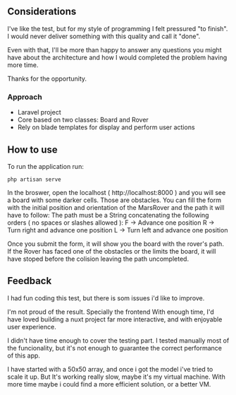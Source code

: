 ## Considerations

I've like the test, but for my style of programming I felt pressured "to finish". I would never deliver something with
this quality and call it "done".

Even with that, I'll be more than happy to answer any questions you might have about the architecture and how I would
completed the problem having more time.

Thanks for the opportunity.

### Approach

- Laravel project
- Core based on two classes: Board and Rover
- Rely on blade templates for display and perform user actions


## How to use

To run the application run:

    php artisan serve

In the broswer, open the localhost  ( http://localhost:8000 ) and you will see a board with some darker cells. Those are obstacles.
You can fill the form with the initial position and orientation of the MarsRover and the path it will have to follow:
The path must be a String concatenating the following orders ( no spaces or slashes allowed ):
    F -> Advance one position
    R -> Turn right and advance one position
    L -> Turn left and advance one position

Once you submit the form, it will show you the board with the rover's path.
If the Rover has faced one of the obstacles or the limits the board, it will have stoped before the colision leaving the path uncompleted.


## Feedback
I had fun coding this test, but there is som issues i'd like to improve.

I'm not proud of the result. Specially the frontend
With enough time, I'd have loved building a nuxt project far more interactive, and with enjoyable user experience.

I didn't have time enough to cover the testing part.
I tested manually most of the funcionality, but it's not enough to guarantee the correct performance of this app.

I have started with a 50x50 array, and once i got the model i've tried to scale it up.
But It's working really slow, maybe it's my virtual machine. With more time maybe i could find a more efficient solution, or a better VM.

